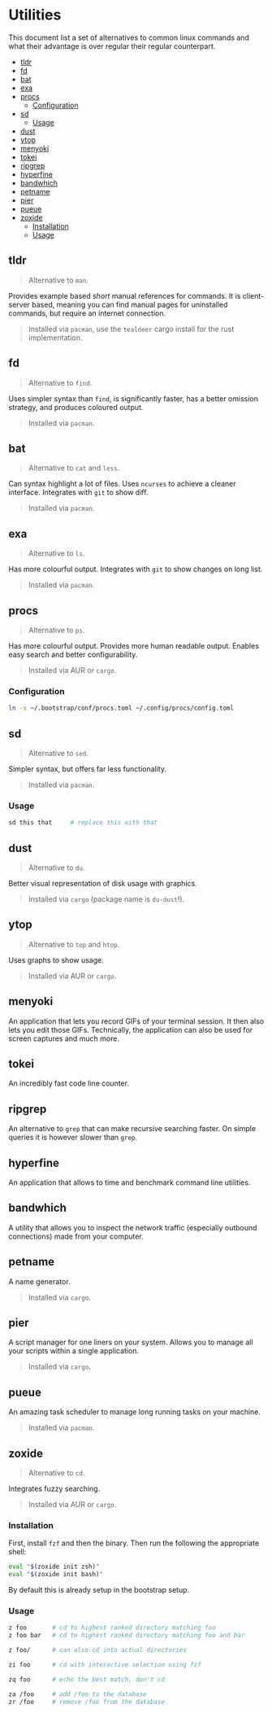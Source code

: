 # Utilities

This document list a set of alternatives to common linux commands and what their advantage is over
regular their regular counterpart.

* [tldr](#tldr)
* [fd](#fd)
* [bat](#bat)
* [exa](#exa)
* [procs](#procs)
  * [Configuration](#configuration)
* [sd](#sd)
  * [Usage](#usage)
* [dust](#dust)
* [ytop](#ytop)
* [menyoki](#menyoki)
* [tokei](#tokei)
* [ripgrep](#ripgrep)
* [hyperfine](#hyperfine)
* [bandwhich](#bandwhich)
* [petname](#petname)
* [pier](#pier)
* [pueue](#pueue)
* [zoxide](#zoxide)
  * [Installation](#installation)
  * [Usage](#usage)

## tldr

> Alternative to `man`.

Provides example based _short_ manual references for commands. It is client-server based, meaning
you can find manual pages for uninstalled commands, but require an internet connection.

> Installed via `pacman`, use the `tealdeer` cargo install for the rust implementation.


## fd

> Alternative to `find`.

Uses simpler syntax than `find`, is significantly faster, has a better omission strategy, and
produces coloured output.

> Installed via `pacman`.


## bat

> Alternative to `cat` and `less`.

Can syntax highlight a lot of files. Uses `ncurses` to achieve a cleaner interface. Integrates with
`git` to show diff.

> Installed via `pacman`.


## exa

> Alternative to `ls`.

Has more colourful output. Integrates with `git` to show changes on long list.

> Installed via `pacman`.

## procs

> Alternative to `ps`.

Has more colourful output. Provides more human readable output. Enables easy search and better
configurability.

> Installed via AUR or `cargo`.

### Configuration

```bash
ln -s ~/.bootstrap/conf/procs.toml ~/.config/procs/config.toml
```

## sd

> Alternative to `sed`.

Simpler syntax, but offers far less functionality.

> Installed via `pacman`.

### Usage

```bash
sd this that     # replace this with that
```

## dust

> Alternative to `du`.

Better visual representation of disk usage with graphics.

> Installed via `cargo` (package name is `du-dust`!).

## ytop

> Alternative to `top` and `htop`.

Uses graphs to show usage.

> Installed via AUR or `cargo`.

## menyoki

An application that lets you record GIFs of your terminal session. It then also lets you edit those
GIFs. Technically, the application can also be used for screen captures and much more.

## tokei

An incredibly fast code line counter.

## ripgrep

An alternative to `grep` that can make recursive searching faster. On simple queries it is however
slower than `grep`.

## hyperfine

An application that allows to time and benchmark command line utilities.

## bandwhich

A utility that allows you to inspect the network traffic (especially outbound connections) made from
your computer.

## petname

A name generator.

> Installed via `cargo`.

## pier

A script manager for one liners on your system. Allows you to manage all your scripts within a
single application.

> Installed via `cargo`.

## pueue

An amazing task scheduler to manage long running tasks on your machine.

> Installed via `pacman`.

## zoxide

> Alternative to `cd`.

Integrates fuzzy searching.

> Installed via AUR or `cargo`.

### Installation

First, install `fzf` and then the binary. Then run the following the appropriate shell:

```bash
eval "$(zoxide init zsh)"
eval "$(zoxide init bash)"
```

By default this is already setup in the bootstrap setup.

### Usage

```bash
z foo       # cd to highest ranked directory matching foo
z foo bar   # cd to highest ranked directory matching foo and bar

z foo/      # can also cd into actual directories

zi foo      # cd with interactive selection using fzf

zq foo      # echo the best match, don't cd

za /foo     # add /foo to the database
zr /foo     # remove /foo from the database
```
